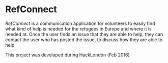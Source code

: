 # RefConnect

*RefConnect* is a communication application for volunteers to easily find what kind of help is needed for the refugees in Europe and where it is needed at.
Once the user finds an issue that they are able to help, they can contact the user who has posted the issue, to discuss how they are able to help 


This project was developed during HackLondon (Feb 2016)
